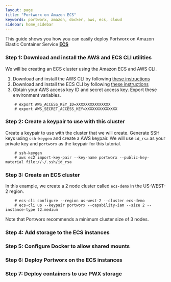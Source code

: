 ```yaml
---
layout: page
title: "Portworx on Amazon ECS"
keywords: portworx, amazon, docker, aws, ecs, cloud
sidebar: home_sidebar
---
```


This guide shows you how you can easily deploy Portworx on Amazon Elastic Container Service [**ECS**](https://aws.amazon.com/ecs/)

### Step 1: Download and install the AWS and ECS CLI utilities
We will be creating an ECS cluster using the Amazon ECS and AWS CLI.

1. Download and install the AWS CLI by following [these instructions](http://docs.aws.amazon.com/cli/latest/userguide/installing.html)
2. Download and install the ECS CLI by following [these instructions](http://docs.aws.amazon.com/AmazonECS/latest/developerguide/ECS_CLI_installation.html)
3. Obtain your AWS access key ID and secret access key.  Export these environment variables.

```
    # export AWS_ACCESS_KEY_ID=XXXXXXXXXXXXXXX
    # export AWS_SECRET_ACCESS_KEY=XXXXXXXXXXXXXX
```

### Step 2: Create a keypair to use with this cluster
Create a keypair to use with the cluster that we will create.  Generate SSH keys using `ssh-keygen` and create a AWS keypair.  We will use `id_rsa` as your private key and `portworx` as the keypair for this tutorial.

```
    # ssh-keygen
    # aws ec2 import-key-pair --key-name portworx --public-key-material file://~/.ssh/id_rsa
```

### Step 3: Create an ECS cluster
In this example, we create a 2 node cluster called `ecs-demo` in the US-WEST-2 region.

```
    # ecs-cli configure --region us-west-2 --cluster ecs-demo
    # ecs-cli up --keypair portworx --capability-iam --size 2 --instance-type t2.medium
```

Note that Portworx recommends a minimum cluster size of 3 nodes.

### Step 4: Add storage to the ECS instances

### Step 5: Configure Docker to allow shared mounts

### Step 6: Deploy Portworx on the ECS instances

### Step 7: Deploy containers to use PWX storage
